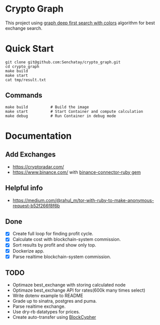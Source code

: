 # Crypto Graph
This project using [graph deep first search with colors](https://neerc.ifmo.ru/wiki/index.php?title=%D0%9E%D0%B1%D1%85%D0%BE%D0%B4_%D0%B2_%D0%B3%D0%BB%D1%83%D0%B1%D0%B8%D0%BD%D1%83,_%D1%86%D0%B2%D0%B5%D1%82%D0%B0_%D0%B2%D0%B5%D1%80%D1%88%D0%B8%D0%BD) algorithm for best exchange search.

# Quick Start
```
git clone git@github.com:Senchatay/crypto_graph.git
cd crypto_graph
make build
make start
cat tmp/result.txt
```

## Commands
```
make build          # Build the image
make start          # Start Container and compute calculation
make debug          # Run Container in debug mode
```

# Documentation
## Add Exchanges
- https://cryptoradar.com/
- https://www.binance.com/ with [binance-connector-ruby gem](https://github.com/binance/binance-connector-ruby)

## Helpful info
- https://medium.com/@rahul_m/tor-with-ruby-to-make-anonymous-request-b52f266f8f6b

## Done
- [x] Create full loop for finding profit cycle.
- [x] Calculate cost with blockchain-system commission.
- [x] Sort results by profit and show only top.
- [x] Dockerize app.
- [x] Parse realtime blockchain-system commission.

## TODO
- Optimaze best_exchange with storing calculated node
- Optimaze best_exchange API for rates(600k many times select)
- Write dotenv example to README
- Grade up to sinatra, postgres and puma.
- Parse realtime exchange.
- Use dry-rb datatypes for prices.
- Create auto-transfer using [BlockCypher](https://github.com/blockcypher/ruby-client)
